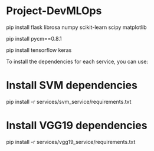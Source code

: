 # Project-DevMLOps

pip install flask librosa numpy scikit-learn scipy matplotlib

pip install pycm==0.8.1

pip install tensorflow keras

To install the dependencies for each service, you can use:
# Install SVM dependencies
pip install -r services/svm_service/requirements.txt
# Install VGG19 dependencies
pip install -r services/vgg19_service/requirements.txt